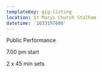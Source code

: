 ```yaml
---
templateKey: gig-listing
location: St Marys Church Stalham
datetime: '1633197600'
---
```

Public Performance

7.00 pm start 

2 x 45 min sets